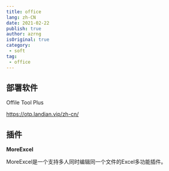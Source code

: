 ```yaml
---
title: office
lang: zh-CN
date: 2021-02-22
publish: true
author: azrng
isOriginal: true
category:
 - soft
tag:
 - office
---
```

## 部署软件

Offile Tool Plus

https://otp.landian.vip/zh-cn/

## 插件

**MoreExcel**

MoreExcel是一个支持多人同时编辑同一个文件的Excel多功能插件。